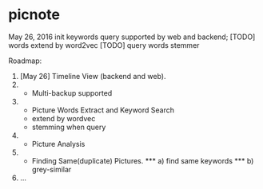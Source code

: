 # picnote


May 26, 2016
    init keywords query supported by web and backend;
    [TODO] words extend by word2vec
    [TODO] query words stemmer

    

Roadmap:
1) [May 26] Timeline View (backend and web).
2) * Multi-backup supported
3) * Picture Words Extract and Keyword Search 
    * extend by wordvec
    * stemming when query
4) * Picture Analysis
5) * Finding Same(duplicate) Pictures.
    *** a) find same keywords
    *** b) grey-similar    
6) ...